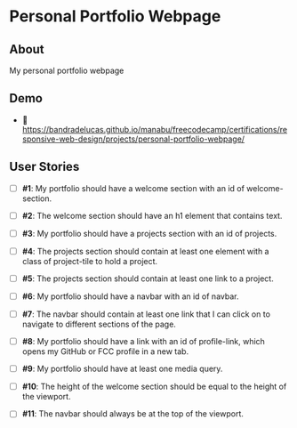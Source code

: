 # Personal Portfolio Webpage

## About

My personal portfolio webpage

## Demo

- 🔗 https://bandradelucas.github.io/manabu/freecodecamp/certifications/responsive-web-design/projects/personal-portfolio-webpage/

## User Stories

- [ ] **#1**: My portfolio should have a welcome section with an id of welcome-section.

- [ ] **#2**: The welcome section should have an h1 element that contains text.

- [ ] **#3**: My portfolio should have a projects section with an id of projects.

- [ ] **#4**: The projects section should contain at least one element with a class of project-tile to hold a project.

- [ ] **#5**: The projects section should contain at least one link to a project.

- [ ] **#6**: My portfolio should have a navbar with an id of navbar.

- [ ] **#7**: The navbar should contain at least one link that I can click on to navigate to different sections of the page.

- [ ] **#8**: My portfolio should have a link with an id of profile-link, which opens my GitHub or FCC profile in a new tab.

- [ ] **#9**: My portfolio should have at least one media query.

- [ ] **#10**: The height of the welcome section should be equal to the height of the viewport.

- [ ] **#11**: The navbar should always be at the top of the viewport.